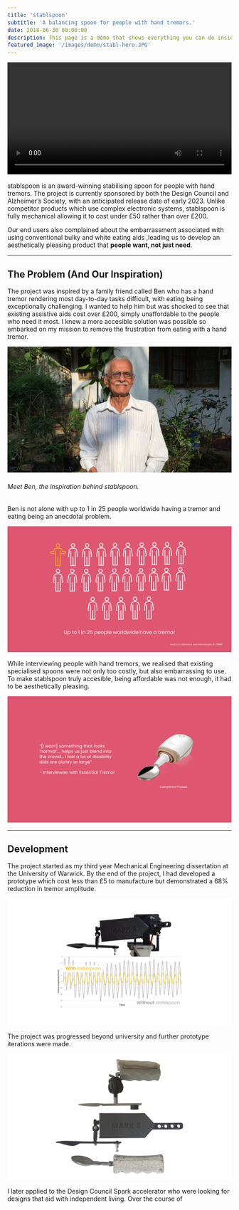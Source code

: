```yaml
---
title: 'stablspoon'
subtitle: 'A balancing spoon for people with hand tremors.'
date: 2018-06-30 00:00:00
description: This page is a demo that shows everything you can do inside portfolio and blog posts.
featured_image: '/images/demo/stabl-hero.JPG'
---
```


<div>
<video autoplay="autoplay" loop="loop" width="100%">
  <source src="/images/test.mp4" type="video/mp4">
</video>
</div>

stablspoon is an award-winning stabilising spoon for people with hand tremors. The project is currently sponsored by both the Design Council and Alzheimer’s Society, with an anticipated release date of early 2023. Unlike competitor products which use complex electronic systems, stablspoon is fully mechanical allowing it to cost under £50 rather than over £200.

Our end users also complained about the embarrassment associated with using conventional bulky and white eating aids ,leading us to develop an aesthetically pleasing product that **people want, not just need**.

---

## The Problem (And Our Inspiration)

The project was inspired by a family friend called Ben who has a hand tremor rendering most day-to-day tasks difficult, with eating being exceptionally challenging. I wanted to help him but was shocked to see that existing assistive aids cost over £200, simply unaffordable to the people who need it most. I knew a more accesible solution was possible so embarked on my mission to remove the frustration from eating with a hand tremor. 

![](/images/stablspoon/ben.jpg)

###### Meet Ben, the inspiration behind stablspoon.

Ben is not alone with up to 1 in 25 people worldwide having a tremor and eating being an anecdotal problem. 

![](/images/stablspoon/scale.jpg)

While interviewing people with hand tremors, we realised that existing specialised spoons were not only too costly, but also embarrassing to use. To make stablspoon truly accesible, being affordable was not enough, it had to be aesthetically pleasing. 

![](/images/stablspoon/user.jpg)

---

## Development

The project started as my third year Mechanical Engineering dissertation at the University of Warwick. By the end of the project, I had developed a prototype which cost less than £5 to manufacture but demonstrated a 68% reduction in tremor amplitude. 

![](/images/stablspoon/performance.jpg)

The project was progressed beyond university and further prototype iterations were made.

![](/images/stablspoon/prototypes.jpg)

I later applied to the Design Council Spark accelerator who were looking for designs that aid with independent living. Over the course of 